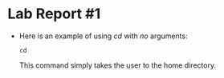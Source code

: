 # Lab Report #1
- Here is an example of using *cd* with *no* arguments:
  
  `cd`

  This command simply takes the user to the home directory.
